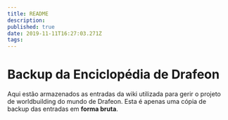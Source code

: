 ```yaml
---
title: README
description: 
published: true
date: 2019-11-11T16:27:03.271Z
tags: 
---
```


# Backup da Enciclopédia de Drafeon

Aqui estão armazenados as entradas da wiki utilizada para gerir o projeto de worldbuilding do mundo de Drafeon. Esta é apenas uma cópia de backup das entradas em **forma bruta**.
